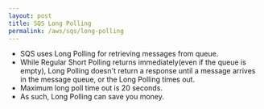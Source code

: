 ```yaml
---
layout: post
title: SQS Long Polling
permalink: /aws/sqs/long-polling
---
```


- SQS uses Long Polling for retrieving messages from queue.
- While Regular Short Polling returns immediately(even if the queue is empty), Long Polling doesn't return a response until a message arrives in the message queue, or the Long Polling times out.
- Maximum long poll time out is 20 seconds.
- As such, Long Polling can save you money.